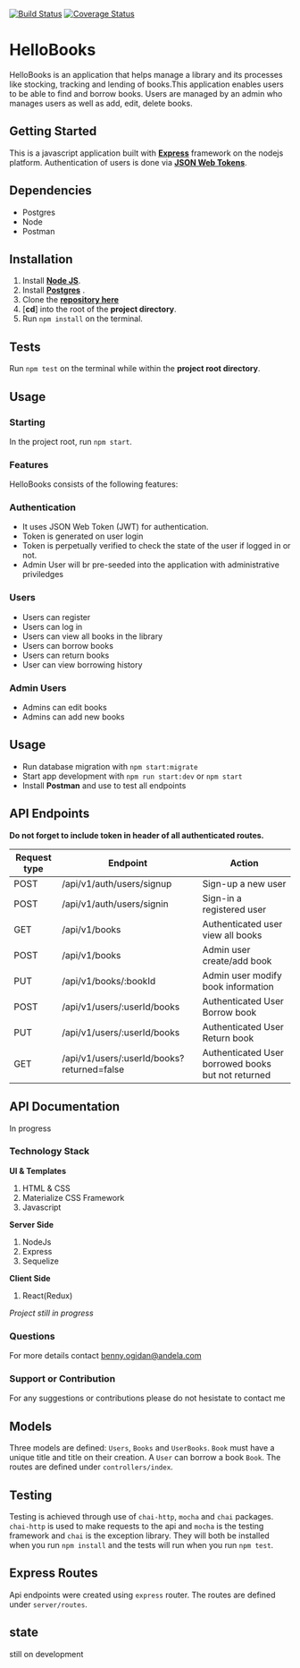 [![Build Status](https://travis-ci.org/benfluleck/HelloBooks.png)](https://travis-ci.org/benfluleck/HelloBooks.svg?branch=staging)
[![Coverage Status](https://coveralls.io/repos/github/benfluleck/HelloBooks/badge.svg?branch=staging)](https://coveralls.io/github/benfluleck/HelloBooks?branch=staging)

# HelloBooks

HelloBooks is an application that helps manage a library and its processes like stocking, tracking and lending of books.This application enables users to be able to find and borrow books. Users  are managed by an admin who manages users as well as add, edit, delete books.

## Getting Started
This is a javascript application built with [**Express**](https://expressjs.com/) framework on the nodejs platform. Authentication of users is done via [**JSON Web Tokens**](https://jwt.io/).

## Dependencies
* Postgres
* Node
* Postman

## Installation

1. Install [**Node JS**](https://nodejs.org/en/).
1. Install [**Postgres**](https://www.postgresql.org/) .
1. Clone the [**repository here**](https://github.com/benfluleck/HelloBooks/)
1. [**cd**] into the root of the **project directory**.
1. Run `npm install` on the terminal.

## Tests

Run `npm test` on the terminal while within the **project root directory**.

## Usage
### Starting
In the project root, run `npm start`.

### Features
HelloBooks consists of the following features:

### Authentication

- It uses JSON Web Token (JWT) for authentication.
- Token is generated on user login
- Token is perpetually verified to check the state of the user if logged in or not.
- Admin User will br pre-seeded into the application with administrative priviledges

### Users

- Users can register
- Users can log in
- Users can view all books in the library
- Users can borrow books
- Users can return books
- User can view borrowing history

### Admin Users
- Admins can edit books
- Admins can add new books


## Usage
- Run database migration with `npm start:migrate`
- Start app development with `npm run start:dev` or `npm start`
- Install **Postman** and use to test all endpoints

## API Endpoints

**Do not forget to include token in header of all authenticated routes.**

Request type | Endpoint                                   | Action
-------------|--------------------------------------------|--------------------------------------------------
POST         | /api/v1/auth/users/signup                       | Sign-up a new user
POST	     | /api/v1/auth/users/signin                       | Sign-in a registered user
GET	         | /api/v1/books	                          | Authenticated user view all books
POST	     | /api/v1/books	                          | Admin user create/add book
PUT	         | /api/v1/books/:bookId	                  | Admin user modify book information
POST         | /api/v1/users/:userId/books                | Authenticated User Borrow book
PUT          | /api/v1/users/:userId/books                | Authenticated User Return book
GET	         | /api/v1/users/:userId/books?returned=false | Authenticated User borrowed books but not returned

## API Documentation
In progress

### Technology Stack
**UI & Templates**
1. HTML & CSS
2. Materialize CSS Framework
3. Javascript

**Server Side**
1. NodeJs
2. Express
3. Sequelize

**Client Side**
1. React(Redux)

_Project still in progress_

### Questions
For more details contact benny.ogidan@andela.com

### Support or Contribution
For any suggestions or contributions  please do not hesistate to contact me


## Models

Three models are defined: `Users`, `Books` and `UserBooks`. `Book` must have a unique title and title  on their creation. A `User` can borrow a book `Book`. The routes are defined under `controllers/index`.

## Testing

Testing is achieved through use of `chai-http`, `mocha` and `chai` packages. `chai-http` is used to make requests to the api and `mocha` is the testing framework and `chai` is the exception library. They will both be installed when you run `npm install` and the tests will run when you run `npm test`.

## Express Routes

Api endpoints were created using `express` router. The routes are defined under `server/routes`.



## state
still on development
